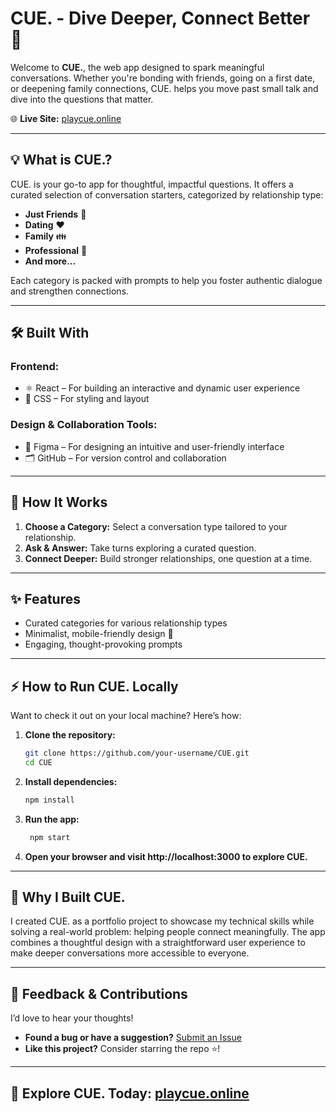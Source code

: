 # CUE. - Dive Deeper, Connect Better 🌟  

Welcome to **CUE.**, the web app designed to spark meaningful conversations. Whether you're bonding with friends, going on a first date, or deepening family connections, CUE. helps you move past small talk and dive into the questions that matter.  

🌐 **Live Site:** [playcue.online](https://playcue.online)  

---

## 💡 What is CUE.?  

CUE. is your go-to app for thoughtful, impactful questions. It offers a curated selection of conversation starters, categorized by relationship type:  

- **Just Friends** 🤝  
- **Dating** ❤️  
- **Family** 👪  
- **Professional** 💼  
- **And more...**  

Each category is packed with prompts to help you foster authentic dialogue and strengthen connections.  

---

## 🛠️ Built With  

### **Frontend:**  
- ⚛️ React – For building an interactive and dynamic user experience  
- 🎨 CSS – For styling and layout  

### **Design & Collaboration Tools:**  
- 🎯 Figma – For designing an intuitive and user-friendly interface  
- 🗂️ GitHub – For version control and collaboration  

---

## 🚀 How It Works  

1. **Choose a Category:** Select a conversation type tailored to your relationship.  
2. **Ask & Answer:** Take turns exploring a curated question.  
3. **Connect Deeper:** Build stronger relationships, one question at a time.  

---

## ✨ Features  

- Curated categories for various relationship types  
- Minimalist, mobile-friendly design 📱  
- Engaging, thought-provoking prompts  

---

## ⚡ How to Run CUE. Locally  

Want to check it out on your local machine? Here’s how:  

1. **Clone the repository:**
   
   ```bash
   git clone https://github.com/your-username/CUE.git
   cd CUE
   
2. **Install dependencies:**
   
   ```bash
   npm install
   
3. **Run the app:**
   
   ```bash
    npm start
   
4. **Open your browser and visit http://localhost:3000 to explore CUE.**

---

## 💭 Why I Built CUE.

I created CUE. as a portfolio project to showcase my technical skills while solving a real-world problem: helping people connect meaningfully. The app combines a thoughtful design with a straightforward user experience to make deeper conversations more accessible to everyone.

---

## 📝 Feedback & Contributions

I’d love to hear your thoughts!

- **Found a bug or have a suggestion?** [Submit an Issue](https://github.com/jaimesi/CUE./issues) 
- **Like this project?** Consider starring the repo ⭐!

---

## 🎉 Explore CUE. Today: [playcue.online](https://playcue.online)



